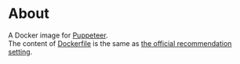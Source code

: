 # About
A Docker image for [Puppeteer](https://github.com/GoogleChrome/puppeteer).  
The content of [Dockerfile](Dockerfile) is the same as
[the official recommendation setting](https://github.com/GoogleChrome/puppeteer/blob/master/docs/troubleshooting.md#running-puppeteer-in-docker).
